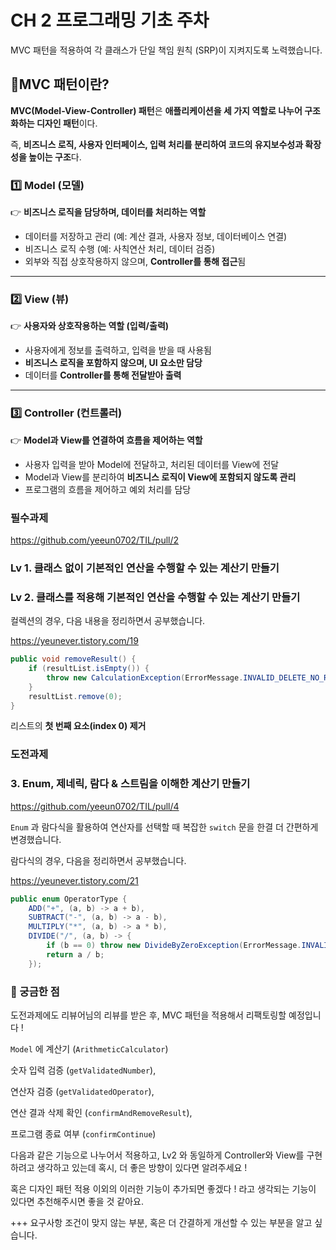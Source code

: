 # CH 2 프로그래밍 기초 주차

MVC 패턴을 적용하여 각 클래스가 단일 책임 원칙 (SRP)이 지켜지도록 노력했습니다.

## **📌MVC 패턴이란?**

**MVC(Model-View-Controller) 패턴**은 **애플리케이션을 세 가지 역할로 나누어 구조화하는 디자인 패턴**이다.

즉, **비즈니스 로직, 사용자 인터페이스, 입력 처리를 분리하여 코드의 유지보수성과 확장성을 높이는 구조**다.

### 1️⃣ **Model (모델)**

👉 **비즈니스 로직을 담당하며, 데이터를 처리하는 역할**

- 데이터를 저장하고 관리 (예: 계산 결과, 사용자 정보, 데이터베이스 연결)
- 비즈니스 로직 수행 (예: 사칙연산 처리, 데이터 검증)
- 외부와 직접 상호작용하지 않으며, **Controller를 통해 접근**됨

---

### 2️⃣ **View (뷰)**

👉 **사용자와 상호작용하는 역할 (입력/출력)**

- 사용자에게 정보를 출력하고, 입력을 받을 때 사용됨
- **비즈니스 로직을 포함하지 않으며, UI 요소만 담당**
- 데이터를 **Controller를 통해 전달받아 출력**

---

### 3️⃣ **Controller (컨트롤러)**

👉 **Model과 View를 연결하여 흐름을 제어하는 역할**

- 사용자 입력을 받아 Model에 전달하고, 처리된 데이터를 View에 전달
- Model과 View를 분리하여 **비즈니스 로직이 View에 포함되지 않도록 관리**
- 프로그램의 흐름을 제어하고 예외 처리를 담당

### 필수과제

https://github.com/yeeun0702/TIL/pull/2

### Lv 1. 클래스 없이 기본적인 연산을 수행할 수 있는 계산기 만들기

### Lv 2. 클래스를 적용해 기본적인 연산을 수행할 수 있는 계산기 만들기

컬렉션의 경우, 다음 내용을 정리하면서 공부했습니다.

https://yeunever.tistory.com/19

```java
public void removeResult() {
    if (resultList.isEmpty()) {
        throw new CalculationException(ErrorMessage.INVALID_DELETE_NO_RESULT);
    }
    resultList.remove(0);
}
```

리스트의 **첫 번째 요소(index 0) 제거**


### 도전과제

### 3. Enum, 제네릭, 람다 & 스트림을 이해한 계산기 만들기
https://github.com/yeeun0702/TIL/pull/4

`Enum` 과 람다식을 활용하여 연산자를 선택할 때 복잡한 `switch` 문을 한결 더 간편하게 변경했습니다.

람다식의 경우, 다음을 정리하면서 공부했습니다.

https://yeunever.tistory.com/21

```java
public enum OperatorType {
    ADD("+", (a, b) -> a + b),
    SUBTRACT("-", (a, b) -> a - b),
    MULTIPLY("*", (a, b) -> a * b),
    DIVIDE("/", (a, b) -> {
        if (b == 0) throw new DivideByZeroException(ErrorMessage.INVALID_DIVIDEBYZERO);
        return a / b;
    });
```

### 📌 궁금한 점

도전과제에도 리뷰어님의 리뷰를 받은 후, MVC 패턴을 적용해서 리팩토링할 예정입니다 !

`Model` 에 
계산기 (`ArithmeticCalculator`)

숫자 입력 검증 (`getValidatedNumber`), 

연산자 검증 (`getValidatedOperator`), 

연산 결과 삭제 확인 (`confirmAndRemoveResult`), 

프로그램 종료 여부 (`confirmContinue`)

다음과 같은 기능으로 나누어서 적용하고, Lv2 와 동일하게 Controller와 View를 구현하려고 생각하고 있는데 혹시, 더 좋은 방향이 있다면 알려주세요 !

혹은 디자인 패턴 적용 이외의 이러한 기능이 추가되면 좋겠다 ! 라고 생각되는 기능이 있다면 추천해주시면 좋을 것 같아요. 

+++ 요구사항 조건이 맞지 않는 부분, 혹은 더 간결하게  개선할 수 있는 부분을 알고 싶습니다.
